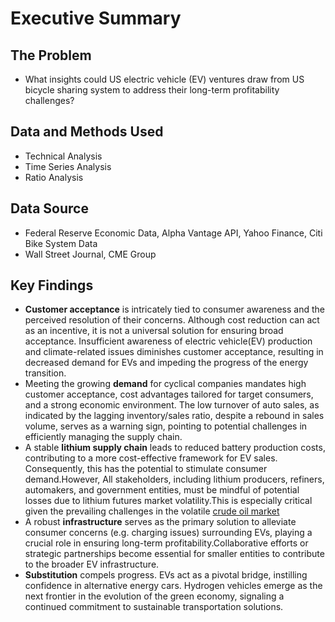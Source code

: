 # Executive Summary


## The Problem
- What insights could US electric vehicle (EV) ventures draw from US bicycle sharing system to address their long-term profitability challenges?


## Data and Methods Used
- Technical Analysis
- Time Series Analysis
- Ratio Analysis


## Data Source

- Federal Reserve Economic Data, Alpha Vantage API, Yahoo Finance, Citi Bike System Data
- Wall Street Journal, CME Group


## Key Findings
- **Customer acceptance** is intricately tied to consumer awareness and the perceived resolution of their concerns. Although cost reduction can act as an incentive, it is not a universal solution for ensuring broad acceptance. Insufficient awareness of electric vehicle(EV) production and climate-related issues diminishes customer acceptance, resulting in decreased demand for EVs and impeding the progress of the energy transition.
- Meeting the growing **demand** for cyclical companies mandates high customer acceptance, cost advantages tailored for target consumers, and a strong economic environment. The low turnover of auto sales, as indicated by the lagging inventory/sales ratio, despite a rebound in sales volume, serves as a warning sign, pointing to potential challenges in efficiently managing the supply chain.
- A stable **lithium supply chain** leads to reduced battery production costs, contributing to a more cost-effective framework for EV sales. Consequently, this has the potential to stimulate consumer demand.However, All stakeholders, including lithium producers, refiners, automakers, and government entities, must be mindful of potential losses due to lithium futures market volatility.This is especially critical given the prevailing challenges in the volatile [crude oil market](https://github.com/florencex5/Crude_Oil_Finance_Project.git)
- A robust **infrastructure** serves as the primary solution to alleviate consumer concerns (e.g. charging issues) surrounding EVs, playing a crucial role in ensuring long-term profitability.Collaborative efforts or strategic partnerships become essential for smaller entities to contribute to the broader EV infrastructure.
- **Substitution** compels progress. EVs act as a pivotal bridge, instilling confidence in alternative energy cars. Hydrogen vehicles emerge as the next frontier in the evolution of the green economy, signaling a continued commitment to sustainable transportation solutions.

